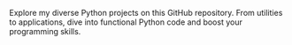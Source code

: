 Explore my diverse Python projects on this GitHub repository. From utilities to applications, dive into functional Python code and boost your programming skills.
